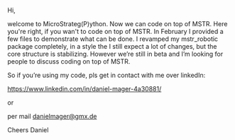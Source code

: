 Hi,

welcome to MicroStrateg(P)ython. Now we can code on top of MSTR. Here you're right, if you wan't to code on top of MSTR. 
In February I provided a few files to demonstrate what can be done. I revamped my mstr_robotic package completely, in a style the I still expect a lot of changes, but the core structure is stabilizing. However we’re still in beta and I’m looking for people to discuss coding on top of MSTR.

So if you’re using my code, pls get in contact with me over linkedIn:

https://www.linkedin.com/in/daniel-mager-4a30881/

or

per mail danielmager@gmx.de


Cheers
Daniel



